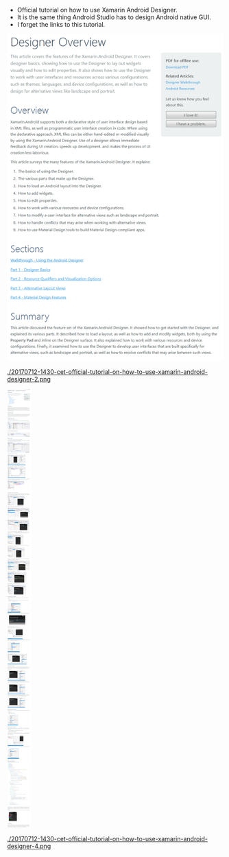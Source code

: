 * Official tutorial on how to use Xamarin Android Designer.
* It is the same thing Android Studio has to design Android native GUI.
* I forget the links to this tutorial.

![./20170712-1430-cet-official-tutorial-on-how-to-use-xamarin-android-designer-1.png](./20170712-1430-cet-official-tutorial-on-how-to-use-xamarin-android-designer-1.png)

[./20170712-1430-cet-official-tutorial-on-how-to-use-xamarin-android-designer-2.png](./20170712-1430-cet-official-tutorial-on-how-to-use-xamarin-android-designer-2.png)

![./20170712-1430-cet-official-tutorial-on-how-to-use-xamarin-android-designer-3.png](./20170712-1430-cet-official-tutorial-on-how-to-use-xamarin-android-designer-3.png)

[./20170712-1430-cet-official-tutorial-on-how-to-use-xamarin-android-designer-4.png](./20170712-1430-cet-official-tutorial-on-how-to-use-xamarin-android-designer-4.png)